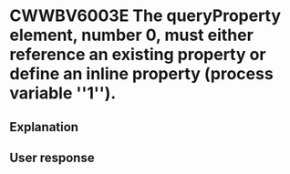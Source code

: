 # CWWBV6003E The queryProperty element, number 0, must either reference an existing property or define an inline property (process variable ''1'').

## Explanation

## User response